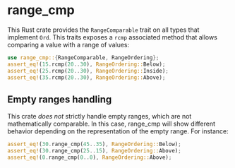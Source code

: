 # range_cmp

This Rust crate provides the `RangeComparable` trait on all types that
implement `Ord`. This traits exposes a `rcmp` associated method
that allows comparing a value with a range of values:

```rust
use range_cmp::{RangeComparable, RangeOrdering};
assert_eq!(15.rcmp(20..30), RangeOrdering::Below);
assert_eq!(25.rcmp(20..30), RangeOrdering::Inside);
assert_eq!(35.rcmp(20..30), RangeOrdering::Above);
```
## Empty ranges handling

This crate _does not_ strictly handle empty ranges, 
which are not mathematically comparable. In this case, 
range_cmp will show different behavior depending on
the representation of the empty range. For instance:

```rust
assert_eq!(30.range_cmp(45..35), RangeOrdering::Below);
assert_eq!(30.range_cmp(25..15), RangeOrdering::Above);
assert_eq!(0.range_cmp(0..0), RangeOrdering::Above);
```